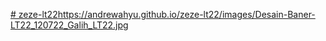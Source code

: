 [# zeze-lt22](https://andrewahyu.github.io/zeze-lt22/images/Desain-Baner-LT22_120722_Galih_LT22.jpg)https://andrewahyu.github.io/zeze-lt22/images/Desain-Baner-LT22_120722_Galih_LT22.jpg
